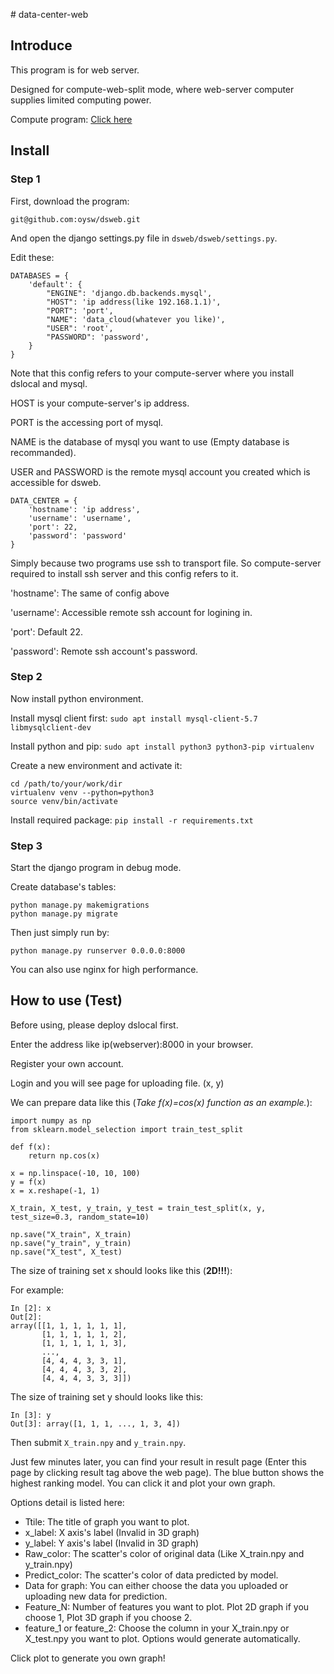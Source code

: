 ﻿﻿﻿﻿# data-center-web## IntroduceThis program is for web server.Designed for compute-web-split mode, where web-server computer supplies limited computing power.Compute program: [Click here](https://github.com/oysw/dslocal.git)## Install### Step 1First, download the program:`git@github.com:oysw/dsweb.git`And open the django settings.py file in `dsweb/dsweb/settings.py`.Edit these:```DATABASES = {    'default': {        "ENGINE": 'django.db.backends.mysql',        "HOST": 'ip address(like 192.168.1.1)',        "PORT": 'port',        "NAME": 'data_cloud(whatever you like)',        "USER": 'root',        "PASSWORD": 'password',    }}```Note that this config refers to your compute-server where you install dslocal and mysql. HOST is your compute-server's ip address. PORT is the accessing port of mysql. NAME is the database of mysql you want to use (Empty database is recommanded).USER and PASSWORD is the remote mysql account you created which is accessible for dsweb.```DATA_CENTER = {    'hostname': 'ip address',    'username': 'username',    'port': 22,    'password': 'password'}```Simply because two programs use ssh to transport file. So compute-server required to install ssh server and this config refers to it.'hostname': The same of config above'username': Accessible remote ssh account for logining in.'port': Default 22.'password': Remote ssh account's password.### Step 2Now install python environment.Install mysql client first:`sudo apt install mysql-client-5.7 libmysqlclient-dev`Install python and pip:`sudo apt install python3 python3-pip virtualenv`Create a new environment and activate it:```cd /path/to/your/work/dirvirtualenv venv --python=python3source venv/bin/activate```Install required package:`pip install -r requirements.txt`### Step 3Start the django program in debug mode.Create database's tables:```python manage.py makemigrationspython manage.py migrate```Then just simply run by:```python manage.py runserver 0.0.0.0:8000```You can also use nginx for high performance.## How to use (Test)Before using, please deploy dslocal first.Enter the address like ip(webserver):8000 in your browser.Register your own account.Login and you will see page for uploading file. (x, y)We can prepare data like this (_Take f(x)=cos(x) function as an example._):```import numpy as npfrom sklearn.model_selection import train_test_splitdef f(x):    return np.cos(x)x = np.linspace(-10, 10, 100)y = f(x)x = x.reshape(-1, 1)X_train, X_test, y_train, y_test = train_test_split(x, y, test_size=0.3, random_state=10)np.save("X_train", X_train)np.save("y_train", y_train)np.save("X_test", X_test)```The size of training set x should looks like this (**2D!!!**):For example:```In [2]: xOut[2]: array([[1, 1, 1, 1, 1, 1],       [1, 1, 1, 1, 1, 2],       [1, 1, 1, 1, 1, 3],       ...,       [4, 4, 4, 3, 3, 1],       [4, 4, 4, 3, 3, 2],       [4, 4, 4, 3, 3, 3]])```The size of training set y should looks like this:```In [3]: yOut[3]: array([1, 1, 1, ..., 1, 3, 4])```Then submit `X_train.npy` and `y_train.npy`.Just few minutes later, you can find your result in result page (Enter this page by clicking result tag above the web page).The blue button shows the highest ranking model. You can click it and plot your own graph.Options detail is listed here:* Ttile: The title of graph you want to plot.* x_label: X axis's label (Invalid in 3D graph)* y_label: Y axis's label (Invalid in 3D graph)* Raw\_color: The scatter's color of original data (Like X_train.npy and y_train.npy)* Predict\_color: The scatter's color of data predicted by model.* Data for graph: You can either choose the data you uploaded or uploading new data for prediction.* Feature_N: Number of features you want to plot. Plot 2D graph if you choose 1, Plot 3D graph if you choose 2.* feature\_1 or feature\_2: Choose the column in your X\_train.npy or X\_test.npy you want to plot. Options would generate automatically.Click plot to generate you own graph!
